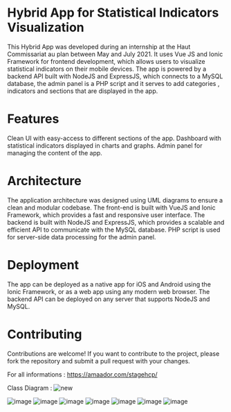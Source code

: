 # Hybrid App for Statistical Indicators Visualization

This Hybrid App was developed during an internship at the Haut Commissariat au plan between May and July 2021. It uses Vue JS and Ionic Framework for frontend development, which allows users to visualize statistical indicators on their mobile devices. The app is powered by a backend API built with NodeJS and ExpressJS, which connects to a MySQL database, the admin panel is a PHP script and it serves to add categories , indicators and sections that are displayed in the app. 

# Features

Clean UI with easy-access to different sections of the app.
Dashboard with statistical indicators displayed in charts and graphs.
Admin panel for managing the content of the app.

# Architecture

The application architecture was designed using UML diagrams to ensure a clean and modular codebase. The front-end is built with VueJS and Ionic Framework, which provides a fast and responsive user interface. The backend is built with NodeJS and ExpressJS, which provides a scalable and efficient API to communicate with the MySQL database. PHP script is used for server-side data processing for the admin panel.

# Deployment

The app can be deployed as a native app for iOS and Android using the Ionic Framework, or as a web app using any modern web browser. The backend API can be deployed on any server that supports NodeJS and MySQL.

# Contributing

Contributions are welcome! If you want to contribute to the project, please fork the repository and submit a pull request with your changes.


For all informations  : https://amaador.com/stagehcp/

Class Diagram : 
![new](https://user-images.githubusercontent.com/71513920/233866908-5c529d87-122a-4142-baed-cdf28310a608.PNG)

![image](https://user-images.githubusercontent.com/71513920/233867343-96229997-9155-48b4-a3e6-0c0703fa890c.png)
![image](https://user-images.githubusercontent.com/71513920/233867348-9c36a047-feba-4c09-97d3-5b81752672f9.png)
![image](https://user-images.githubusercontent.com/71513920/233867371-01a2dca4-482d-4b7d-b5fa-a22d013ac230.png)
![image](https://user-images.githubusercontent.com/71513920/233867385-cf719034-0e01-495a-a85c-ecb3167b8e68.png)
![image](https://user-images.githubusercontent.com/71513920/233867411-6d4f8994-1661-4932-87e8-2e138e5b6bba.png)
![image](https://user-images.githubusercontent.com/71513920/233867427-e1f4e7fa-293f-4e2d-807f-4db345429d9d.png)
![image](https://user-images.githubusercontent.com/71513920/233867440-53f96b67-c26b-47d3-84cd-fcf44ae45949.png)
